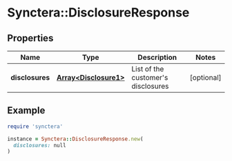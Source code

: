 # Synctera::DisclosureResponse

## Properties

| Name | Type | Description | Notes |
| ---- | ---- | ----------- | ----- |
| **disclosures** | [**Array&lt;Disclosure1&gt;**](Disclosure1.md) | List of the customer&#39;s disclosures | [optional] |

## Example

```ruby
require 'synctera'

instance = Synctera::DisclosureResponse.new(
  disclosures: null
)
```

